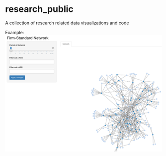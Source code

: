 # research_public

A collection of research related data visualizations and code

Example:
![](https://github.com/jaredc7/Jared_Portfolio/blob/main/images/Screen%20Shot%202021-01-27%20at%2010.56.55%20PM.png)
